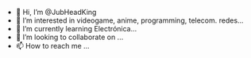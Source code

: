 - 👋 Hi, I’m @JubHeadKing
- 👀 I’m interested in videogame, anime, programming, telecom. redes...
- 🌱 I’m currently learning Electrónica...
- 💞️ I’m looking to collaborate on ...
- 📫 How to reach me ...

<!---
JubHeadKing/JubHeadKing is a ✨ special ✨ repository because its `README.md` (this file) appears on your GitHub profile.
You can click the Preview link to take a look at your changes.
--->
